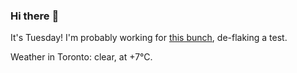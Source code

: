 ### Hi there :wave:

It's Tuesday! I'm probably working for [this bunch](https://github.com/kohofinancial), de-flaking a test.

Weather in Toronto: clear, at +7°C.
